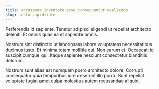 ```yaml
---
title: accusamus inventore esse consequuntur explicabo
slug: iusto cupiditate
---
```


Perferendis id sapiente. Tenetur adipisci eligendi ut repellat architecto deleniti. Et omnis quas ea et sapiente omnis.

Nostrum sint distinctio ut laboriosam labore voluptatem necessitatibus ducimus iusto. Et minima totam mollitia qui. Non earum et. Occaecati id suscipit cumque qui. Itaque sapiente nesciunt consectetur blanditiis dolorum.

Nostrum sunt alias est numquam porro architecto dolore. Corrupti consequatur quia temporibus iure deserunt illo porro. Sunt repellat voluptate fugiat amet culpa molestias autem recusandae aliquid.
